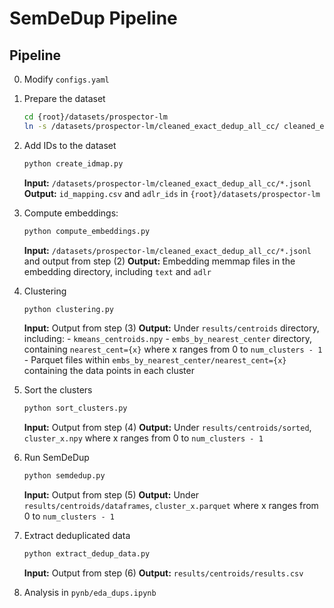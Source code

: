 # SemDeDup Pipeline

## Pipeline

0) Modify `configs.yaml`

1) Prepare the dataset
    ```sh
    cd {root}/datasets/prospector-lm
    ln -s /datasets/prospector-lm/cleaned_exact_dedup_all_cc/ cleaned_exact_dedup_all_cc
    ```

2) Add IDs to the dataset
    ```sh
    python create_idmap.py
    ```
    **Input:** `/datasets/prospector-lm/cleaned_exact_dedup_all_cc/*.jsonl`
    **Output:** `id_mapping.csv` and `adlr_ids` in `{root}/datasets/prospector-lm`

3) Compute embeddings:
    ```sh
    python compute_embeddings.py
    ```
    **Input:** `/datasets/prospector-lm/cleaned_exact_dedup_all_cc/*.jsonl` and output from step (2)
    **Output:** Embedding memmap files in the embedding directory, including `text` and `adlr`

4) Clustering
    ```sh
    python clustering.py
    ```
    **Input:** Output from step (3)
    **Output:** Under `results/centroids` directory, including:
        - `kmeans_centroids.npy`
        - `embs_by_nearest_center` directory, containing `nearest_cent={x}` where x ranges from 0 to `num_clusters - 1`
        - Parquet files within `embs_by_nearest_center/nearest_cent={x}` containing the data points in each cluster

5) Sort the clusters
    ```sh
    python sort_clusters.py
    ```
    **Input:** Output from step (4)
    **Output:** Under `results/centroids/sorted`, `cluster_x.npy` where x ranges from 0 to `num_clusters - 1`

6) Run SemDeDup
    ```sh
    python semdedup.py
    ```
    **Input:** Output from step (5)
    **Output:** Under `results/centroids/dataframes`, `cluster_x.parquet` where x ranges from 0 to `num_clusters - 1`

7) Extract deduplicated data
    ```sh
    python extract_dedup_data.py
    ```
    **Input:** Output from step (6)
    **Output:** `results/centroids/results.csv`

8) Analysis in `pynb/eda_dups.ipynb`
